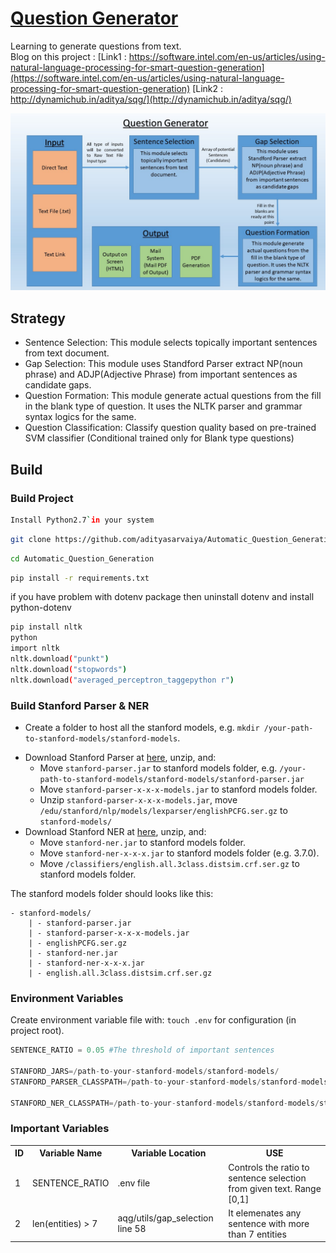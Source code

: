 # [Question Generator](https://github.com/adityasarvaiya/Automatic_Question_Generation)

Learning to generate questions from text.<br>
Blog on this project :
[Link1 : https://software.intel.com/en-us/articles/using-natural-language-processing-for-smart-question-generation](https://software.intel.com/en-us/articles/using-natural-language-processing-for-smart-question-generation)
[Link2 : http://dynamichub.in/aditya/sqg/](http://dynamichub.in/aditya/sqg/)

![Screen Shot](Question_Generator_Slide.JPG)

## Strategy

- Sentence Selection: This module selects topically important sentences from text document.
- Gap Selection: This module uses Standford Parser extract NP(noun phrase) and ADJP(Adjective Phrase) from important sentences as candidate gaps.
- Question Formation: This module generate actual questions from the fill in the blank type of question. It uses the NLTK parser and grammar syntax logics for the same.
- Question Classification: Classify question quality based on pre-trained SVM classifier (Conditional trained only for Blank type questions)


## Build

### Build Project

```bash
Install Python2.7`in your system
```

```bash
git clone https://github.com/adityasarvaiya/Automatic_Question_Generation.git
```

```bash 
cd Automatic_Question_Generation 
```

```bash
pip install -r requirements.txt
```
if you have problem with dotenv package then uninstall dotenv and install python-dotenv

```bash
pip install nltk
python 
import nltk
nltk.download("punkt")
nltk.download("stopwords")
nltk.download("averaged_perceptron_taggepython r")
```

### Build Stanford Parser & NER

- Create a folder to host all the stanford models, e.g. `mkdir /your-path-to-stanford-models/stanford-models`.
+ Download Stanford Parser at [here](https://nlp.stanford.edu/software/lex-parser.shtml), unzip, and:
  - Move `stanford-parser.jar` to stanford models folder, e.g. `/your-path-to-stanford-models/stanford-models/stanford-parser.jar`
  - Move `stanford-parser-x-x-x-models.jar` to stanford models folder.
  - Unzip `stanford-parser-x-x-x-models.jar`, move `/edu/stanford/nlp/models/lexparser/englishPCFG.ser.gz` to `stanford-models/`
+ Download Stanford NER at [here](https://nlp.stanford.edu/software/CRF-NER.shtml), unzip, and:
  - Move `stanford-ner.jar` to stanford models folder.
  - Move `stanford-ner-x-x-x.jar` to stanford models folder (e.g. 3.7.0).
  - Move `/classifiers/english.all.3class.distsim.crf.ser.gz` to stanford models folder.

The stanford models folder should looks like this:

```
- stanford-models/
    | - stanford-parser.jar
    | - stanford-parser-x-x-x-models.jar
    | - englishPCFG.ser.gz
    | - stanford-ner.jar
    | - stanford-ner-x-x-x.jar
    | - english.all.3class.distsim.crf.ser.gz
```

### Environment Variables

Create environment variable file with: `touch .env` for configuration (in project root).

```python
SENTENCE_RATIO = 0.05 #The threshold of important sentences

STANFORD_JARS=/path-to-your-stanford-models/stanford-models/
STANFORD_PARSER_CLASSPATH=/path-to-your-stanford-models/stanford-models/stanford-parser-x.x.x-models.jar

STANFORD_NER_CLASSPATH=/path-to-your-stanford-models/stanford-models/stanford-ner.jar
```

### Important Variables 
<table>
  <tr>
    <th>ID
    </th>
    <th>Variable Name
    </th>
    <th>Variable Location
    </th>
    <th>USE
    </th>
  </tr>
  <tr>
  <td>1</td>
  <td>SENTENCE_RATIO</td>
  <td>.env file</td>
  <td>Controls the ratio to sentence selection from given text. Range [0,1]</td>
  </tr>
  <tr>
  <td>2</td>
  <td>len(entities) > 7</td>
  <td>aqg/utils/gap_selection line 58</td>
  <td>It elemenates any sentence with more than 7 entities</td>
  </tr>
</table>
